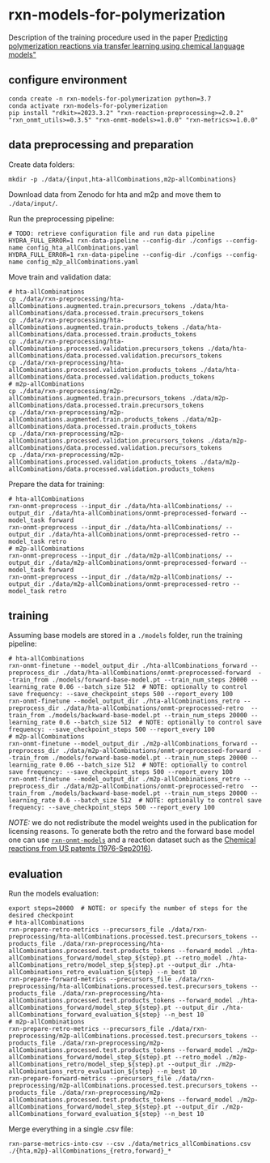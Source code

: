 # rxn-models-for-polymerization

Description of the training procedure used in the paper [Predicting polymerization reactions via transfer learning using chemical language models"](https://doi.org/10.48550/arXiv.2310.11423)

## configure environment

```console
conda create -n rxn-models-for-polymerization python=3.7
conda activate rxn-models-for-polymerization
pip install "rdkit>=2023.3.2" "rxn-reaction-preprocessing>=2.0.2" "rxn_onmt_utils>=0.3.5" "rxn-onmt-models>=1.0.0" "rxn-metrics>=1.0.0"
```

## data preprocessing and preparation

Create data folders:

```console
mkdir -p ./data/{input,hta-allCombinations,m2p-allCombinations}
```

Download data from Zenodo for hta and m2p and move them to `./data/input/`.

Run the preprocessing pipeline:

```console
# TODO: retrieve configuration file and run data pipeline
HYDRA_FULL_ERROR=1 rxn-data-pipeline --config-dir ./configs --config-name config_hta_allCombinations.yaml
HYDRA_FULL_ERROR=1 rxn-data-pipeline --config-dir ./configs --config-name config_m2p_allCombinations.yaml
```

Move train and validation data:

```console
# hta-allCombinations
cp ./data/rxn-preprocessing/hta-allCombinations.augmented.train.precursors_tokens ./data/hta-allCombinations/data.processed.train.precursors_tokens
cp ./data/rxn-preprocessing/hta-allCombinations.augmented.train.products_tokens ./data/hta-allCombinations/data.processed.train.products_tokens
cp ./data/rxn-preprocessing/hta-allCombinations.processed.validation.precursors_tokens ./data/hta-allCombinations/data.processed.validation.precursors_tokens
cp ./data/rxn-preprocessing/hta-allCombinations.processed.validation.products_tokens ./data/hta-allCombinations/data.processed.validation.products_tokens
# m2p-allCombinations
cp ./data/rxn-preprocessing/m2p-allCombinations.augmented.train.precursors_tokens ./data/m2p-allCombinations/data.processed.train.precursors_tokens
cp ./data/rxn-preprocessing/m2p-allCombinations.augmented.train.products_tokens ./data/m2p-allCombinations/data.processed.train.products_tokens
cp ./data/rxn-preprocessing/m2p-allCombinations.processed.validation.precursors_tokens ./data/m2p-allCombinations/data.processed.validation.precursors_tokens
cp ./data/rxn-preprocessing/m2p-allCombinations.processed.validation.products_tokens ./data/m2p-allCombinations/data.processed.validation.products_tokens
```

Prepare the data for training:

```console
# hta-allCombinations
rxn-onmt-preprocess --input_dir ./data/hta-allCombinations/ --output_dir ./data/hta-allCombinations/onmt-preprocessed-forward --model_task forward
rxn-onmt-preprocess --input_dir ./data/hta-allCombinations/ --output_dir ./data/hta-allCombinations/onmt-preprocessed-retro --model_task retro
# m2p-allCombinations
rxn-onmt-preprocess --input_dir ./data/m2p-allCombinations/ --output_dir ./data/m2p-allCombinations/onmt-preprocessed-forward --model_task forward
rxn-onmt-preprocess --input_dir ./data/m2p-allCombinations/ --output_dir ./data/m2p-allCombinations/onmt-preprocessed-retro --model_task retro
```

## training

Assuming base models are stored in a `./models` folder, run the training pipeline:

```console
# hta-allCombinations
rxn-onmt-finetune --model_output_dir ./hta-allCombinations_forward --preprocess_dir ./data/hta-allCombinations/onmt-preprocessed-forward  --train_from ./models/forward-base-model.pt --train_num_steps 20000 --learning_rate 0.06 --batch_size 512  # NOTE: optionally to control save frequency: --save_checkpoint_steps 500 --report_every 100
rxn-onmt-finetune --model_output_dir ./hta-allCombinations_retro --preprocess_dir ./data/hta-allCombinations/onmt-preprocessed-retro  --train_from ./models/backward-base-model.pt --train_num_steps 20000 --learning_rate 0.6 --batch_size 512  # NOTE: optionally to control save frequency: --save_checkpoint_steps 500 --report_every 100
# m2p-allCombinations
rxn-onmt-finetune --model_output_dir ./m2p-allCombinations_forward --preprocess_dir ./data/m2p-allCombinations/onmt-preprocessed-forward  --train_from ./models/forward-base-model.pt --train_num_steps 20000 --learning_rate 0.06 --batch_size 512  # NOTE: optionally to control save frequency: --save_checkpoint_steps 500 --report_every 100
rxn-onmt-finetune --model_output_dir ./m2p-allCombinations_retro --preprocess_dir ./data/m2p-allCombinations/onmt-preprocessed-retro  --train_from ./models/backward-base-model.pt --train_num_steps 20000 --learning_rate 0.6 --batch_size 512  # NOTE: optionally to control save frequency: --save_checkpoint_steps 500 --report_every 100
```

*NOTE:* we do not redistribute the model weights used in the publication for licensing reasons. To generate both the retro and the forward base model one can use [`rxn-onmt-models`](https://github.com/rxn4chemistry/rxn-onmt-models/tree/main) and a reaction dataset such as the [Chemical reactions from US patents (1976-Sep2016)](https://figshare.com/articles/dataset/Chemical_reactions_from_US_patents_1976-Sep2016_/5104873).

## evaluation

Run the models evaluation:

```console
export steps=20000  # NOTE: or specify the number of steps for the desired checkpoint
# hta-allCombinations
rxn-prepare-retro-metrics --precursors_file ./data/rxn-preprocessing/hta-allCombinations.processed.test.precursors_tokens --products_file ./data/rxn-preprocessing/hta-allCombinations.processed.test.products_tokens --forward_model ./hta-allCombinations_forward/model_step_${step}.pt --retro_model ./hta-allCombinations_retro/model_step_${step}.pt --output_dir ./hta-allCombinations_retro_evaluation_${step} --n_best 10
rxn-prepare-forward-metrics --precursors_file ./data/rxn-preprocessing/hta-allCombinations.processed.test.precursors_tokens --products_file ./data/rxn-preprocessing/hta-allCombinations.processed.test.products_tokens --forward_model ./hta-allCombinations_forward/model_step_${step}.pt --output_dir ./hta-allCombinations_forward_evaluation_${step} --n_best 10
# m2p-allCombinations
rxn-prepare-retro-metrics --precursors_file ./data/rxn-preprocessing/m2p-allCombinations.processed.test.precursors_tokens --products_file ./data/rxn-preprocessing/m2p-allCombinations.processed.test.products_tokens --forward_model ./m2p-allCombinations_forward/model_step_${step}.pt --retro_model ./m2p-allCombinations_retro/model_step_${step}.pt --output_dir ./m2p-allCombinations_retro_evaluation_${step} --n_best 10
rxn-prepare-forward-metrics --precursors_file ./data/rxn-preprocessing/m2p-allCombinations.processed.test.precursors_tokens --products_file ./data/rxn-preprocessing/m2p-allCombinations.processed.test.products_tokens --forward_model ./m2p-allCombinations_forward/model_step_${step}.pt --output_dir ./m2p-allCombinations_forward_evaluation_${step} --n_best 10
```

Merge everything in a single .csv file:

```console
rxn-parse-metrics-into-csv --csv ./data/metrics_allCombinations.csv ./{hta,m2p}-allCombinations_{retro,forward}_*
```
